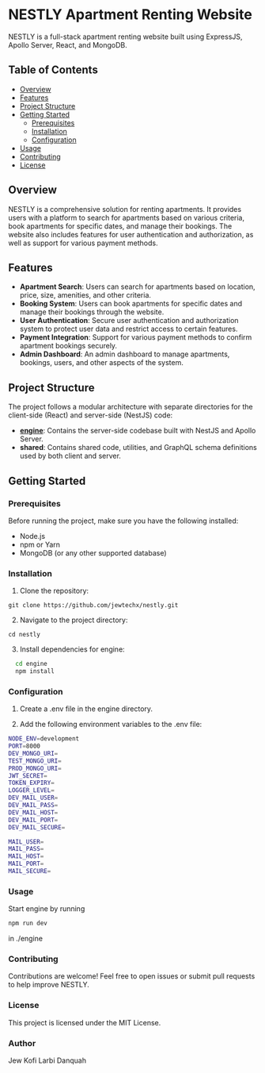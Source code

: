 # NESTLY Apartment Renting Website

NESTLY is a full-stack apartment renting website built using ExpressJS, Apollo Server, React, and MongoDB.

## Table of Contents

- [Overview](#overview)
- [Features](#features)
- [Project Structure](#project-structure)
- [Getting Started](#getting-started)
  - [Prerequisites](#prerequisites)
  - [Installation](#installation)
  - [Configuration](#configuration)
- [Usage](#usage)
- [Contributing](#contributing)
- [License](#license)

## Overview

NESTLY is a comprehensive solution for renting apartments. It provides users with a platform to search for apartments based on various criteria, book apartments for specific dates, and manage their bookings. The website also includes features for user authentication and authorization, as well as support for various payment methods.

## Features

- **Apartment Search**: Users can search for apartments based on location, price, size, amenities, and other criteria.
- **Booking System**: Users can book apartments for specific dates and manage their bookings through the website.
- **User Authentication**: Secure user authentication and authorization system to protect user data and restrict access to certain features.
- **Payment Integration**: Support for various payment methods to confirm apartment bookings securely.
- **Admin Dashboard**: An admin dashboard to manage apartments, bookings, users, and other aspects of the system.

## Project Structure

The project follows a modular architecture with separate directories for the client-side (React) and server-side (NestJS) code:

- **[engine](engine/README.md)**: Contains the server-side codebase built with NestJS and Apollo Server.
- **shared**: Contains shared code, utilities, and GraphQL schema definitions used by both client and server.

## Getting Started

### Prerequisites

Before running the project, make sure you have the following installed:

- Node.js
- npm or Yarn
- MongoDB (or any other supported database)

### Installation

1. Clone the repository:

`git clone https://github.com/jewtechx/nestly.git`

2. Navigate to the project directory:

`cd nestly`

3. Install dependencies for engine:

```bash
  cd engine
  npm install
```

### Configuration

1. Create a .env file in the engine directory.

2. Add the following environment variables to the .env file:

```bash
NODE_ENV=development
PORT=8000
DEV_MONGO_URI=
TEST_MONGO_URI=
PROD_MONGO_URI=
JWT_SECRET=
TOKEN_EXPIRY=
LOGGER_LEVEL=
DEV_MAIL_USER=
DEV_MAIL_PASS=
DEV_MAIL_HOST=
DEV_MAIL_PORT=
DEV_MAIL_SECURE=

MAIL_USER=
MAIL_PASS=
MAIL_HOST=
MAIL_PORT=
MAIL_SECURE=
```

### Usage

Start engine by running 

```bash
npm run dev
```
in ./engine

### Contributing

Contributions are welcome! Feel free to open issues or submit pull requests to help improve NESTLY.

### License

This project is licensed under the MIT License.

### Author

Jew Kofi Larbi Danquah
